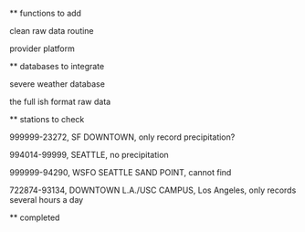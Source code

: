 ** functions to add

clean raw data routine

provider platform

** databases to integrate

severe weather database

the full ish format raw data


** stations to check

999999-23272, SF DOWNTOWN, only record precipitation?

994014-99999, SEATTLE, no precipitation

999999-94290, WSFO SEATTLE SAND POINT, cannot find

722874-93134, DOWNTOWN L.A./USC CAMPUS, Los Angeles, only records several hours a day

** completed
